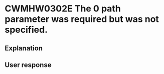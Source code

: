 # CWMHW0302E The 0 path parameter was required but was not specified.

## Explanation

## User response